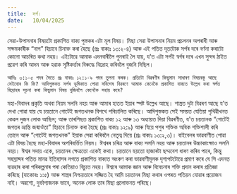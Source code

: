 ```yaml
---
title:  সর্প।
date:   10/04/2025
---
```


সেৱা-উপাসনাৰ বিষয়টো প্রকাশিত বাক্য পুস্তকৰ এটা মূল বিষয়। মিছা সেৱা উপাসনাৰ নিয়ম প্ৰচলনৰ অপৰাধী আৰু সক্ষমকাৰীক “নাগ” হিচাবে চিনাক্ত কৰা হৈছে (প্ৰঃ বাক্যঃ ১৩:২-৪) আৰু এই পতিত দূতটোক সৰ্পৰ দৰে বৰ্ণনা কৰাটো কোনো আচৰিত কথা নহয়। এইটোৱে আমাক এদনবাৰীলৈ পুনৰাই লৈ যায়, য'ত এটা সৰ্পই স্বৰ্গৰ দৰে এখন সুন্দৰ ঠাইত প্ৰৱেশ কৰি আদম আৰু হৱাক সৃষ্টিকৰ্ত্তাৰ বিৰুদ্ধে বিদ্রোহ কৰিবলৈ বুজনি দিছিল।

`আদিঃ ৩:১-৫ পদৰ সৈতে প্ৰঃ বাক্যঃ ১২:১-৯ পদৰ তুলনা কৰক। প্ৰতিটো বিৱৰণীৰ কিছুমান সাধাৰণ বিষয়বস্তু আছে সেইবোৰ কি কি? আদিপুস্তকত সৰ্পৰ ভূমিকাত পোৱা সবিশেষ বিৱৰণে আমাক কেনেকৈ প্রকাশিত বাক্যত উল্লেখ কৰা স্বৰ্গত বিদ্ৰোহৰ সূচনা কৰা কিছুমান বিষয় বুজিবলৈ কেনেকৈ সহায় কৰে?`

মহা-বিবাদৰ প্ৰকৃতি অথবা নিয়ম সলনি নহয় আৰু আমাৰ হাতত ইয়াৰ স্পষ্ট উল্লেখ আছে। শাস্ত্ৰত দুটা বিৱৰণ আছে য'ত দেখা পোৱা যায় যে চয়তানে গোটেই জগতখনক বিপথে পৰিচালিত কৰিছে। আদিপুস্তকত সেই সময়ত যেতিয়া পৃথিৱীখনত কেৱল দুজন লোক আছিল; আৰু তাৰপিছত প্ৰকাশিত বাক্য ১২ আৰু ১৩ অধ্যায়ত দিয়া বিৱৰণীত, য'ত চয়তানক “গোটেই জগতৰ ভ্ৰান্তি জন্মাওঁতা” হিচাবে চিনাক্ত কৰা হৈছে (প্রঃ বাক্যঃ ১২:৯) আৰু যিয়ে পশুৰ শক্তিক অধিক শক্তিশালী কৰি তোলে আৰু “গোটেই জগতখনক” ইয়াক সেৱা কৰিবলৈ নেতৃত্ব দিয়ে (প্রঃ বাক্যঃ ১৩:২,৩)। বাইবেলৰ ভাৱবাণীত পোৱা এটা বিষয় হৈছে মহা-বিবাদৰ অপৰিবৰ্ত্তিত নিয়ম। ঈশ্বৰৰ চৰিত্ৰ আৰু বাক্য সলনি নহয় আৰু চয়তানৰ উচ্চাকাংক্ষাও সলনি নহয়। ঈশ্বৰ সদায় একে, চয়তানৰ ক্ষেত্রতো একেই কথা। চয়তানে হয়তো হাজাৰটা ছদ্মবেশ ধাৰণ কৰিব পাৰে, কিন্তু সহস্রাব্দৰ পতিত মানৱ ইতিহাসৰ লগতে প্রকাশিত বাক্যত অংকণ কৰা ভাৱবাণীমূলক দৃশ্যপটটোৱে প্ৰমাণ কৰে যে সি এদনত ব্যৱহাৰ কৰা পৰিকল্পনাৰ পৰা কেতিয়াও বিচ্যুত নহয়। ঈশ্বৰে আমাক জ্ঞান আৰু বিবেচনাৰ শক্তি প্ৰদান কৰাৰ প্ৰতিজ্ঞা কৰিছে (যাকোবঃ ১:৫) আৰু শাস্ত্ৰৰ নিশ্চয়তাৰে সজ্জিত হৈ আমি চয়তানৰ মিছা কথাৰ ওপৰত পতিয়ন যোৱাৰ প্ৰয়োজন নাই। অৱশ্যে, দুর্ভাগ্যজনক ভাবে, অনেক লোক তাৰ মিছা প্রলোভনত পৰিছে।